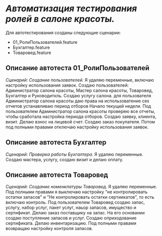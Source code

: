 # ___Автоматизация тестирования ролей в салоне красоты.___
Для автотестирования созданы следующие сценарии:
- 01_РолиПользователей.feature
- Бухгалтер.feature
- Товаровед.feature
## __Описание автотеста 01_РолиПользователей__
_Сценарий: Создание пользователей._ Я удаляю переменные, включаю настройку использования заявок. Создаю пользователей: Администратор салона красоты, Мастер салона красоты, Товаровед, Бухгалтер и Руководиткль. Создаю услугу салона. для пользователя Администратор салона красоты даю права на использоватение сех отчетов  устанавливаю период отборов Начало текущей недели.
Под пользователем Администратор салона красоты проверяю все отчеты, чтобы сработала настройка периода отборов. Создаю заявку, клиента, визит. Делаю взнос на лицевой счет. Создаю заказ покупателя. 
Потом под полными правами отключаю настройку использования заявок.
## __Описание автотеста Бухгалтер__
_Сценарий: Проверка работы Бухгалтера._ Я удаляю переменные. Создаю мастера, услугу, создаю визит и делаю оплату.
## __Описание автотеста Товаровед__
_Сценарий: Создание номенклатуры Товаровед._ Я удаляю переменные. Под полными правами я выключаю настройку "не контролировать остатки запасов" и "Не контролировать остатки сертиикатов", то есть включаю контроль.
Под пользователем Товаровед создаю запас, услугу, набор услуг, пакет услуг, наьор запасов, имущество и сертификат. Делаю заказ поставщику на запас. На его основании создаю поступление запасов и услуг. Создаю оприходование сертификата. Делаю инвентаризацию.
Под полными правами возвращаю настройку контроля запасов.